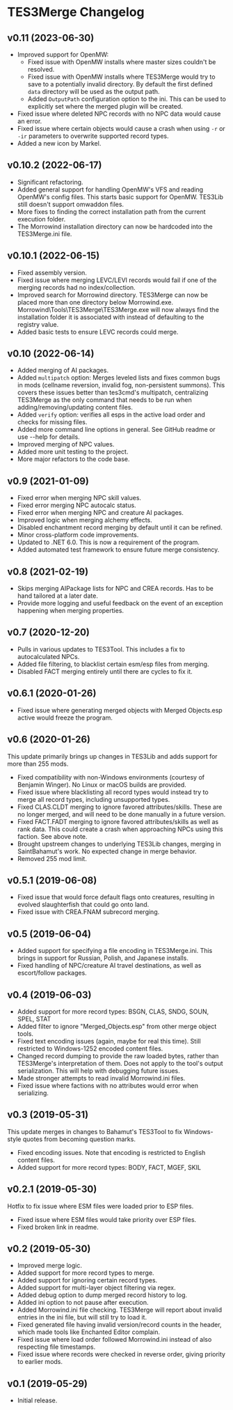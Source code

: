 # TES3Merge Changelog
## v0.11 (2023-06-30)

* Improved support for OpenMW:
	* Fixed issue with OpenMW installs where master sizes couldn't be resolved.
	* Fixed issue with OpenMW installs where TES3Merge would try to save to a potentially invalid directory. By default the first defined `data` directory will be used as the output path.
	* Added `OutputPath` configuration option to the ini. This can be used to explicitly set where the merged plugin will be created.
* Fixed issue where deleted NPC records with no NPC data would cause an error.
* Fixed issue where certain objects would cause a crash when using `-r` or `-ir` parameters to overwrite supported record types.
* Added a new icon by Markel.

## v0.10.2 (2022-06-17)

* Significant refactoring.
* Added general support for handling OpenMW's VFS and reading OpenMW's config files. This starts basic support for OpenMW. TES3Lib still doesn't support omwaddon files.
* More fixes to finding the correct installation path from the current execution folder.
* The Morrowind installation directory can now be hardcoded into the TES3Merge.ini file.

## v0.10.1 (2022-06-15)

* Fixed assembly version.
* Fixed issue where merging LEVC/LEVI records would fail if one of the merging records had no index/collection.
* Improved search for Morrowind directory. TES3Merge can now be placed more than one directory below Morrowind.exe. Morrowind\Tools\TES3Merge\TES3Merge.exe will now always find the installation folder it is associated with instead of defaulting to the registry value.
* Added basic tests to ensure LEVC records could merge.

## v0.10 (2022-06-14)

* Added merging of AI packages.
* Added `multipatch` option: Merges leveled lists and fixes common bugs in mods (cellname reversion, invalid fog, non-persistent summons). This covers these issues better than tes3cmd's multipatch, centralizing TES3Merge as the only command that needs to be run when adding/removing/updating content files.
* Added `verify` option: verifies all esps in the active load order and checks for missing files.
* Added more command line options in general. See GitHub readme or use --help for details.
* Improved merging of NPC values.
* Added more unit testing to the project.
* More major refactors to the code base.

## v0.9 (2021-01-09)

* Fixed error when merging NPC skill values.
* Fixed error merging NPC autocalc status.
* Fixed error when merging NPC and creature AI packages.
* Improved logic when merging alchemy effects.
* Disabled enchantment record merging by default until it can be refined.
* Minor cross-platform code improvements.
* Updated to .NET 6.0. This is now a requirement of the program.
* Added automated test framework to ensure future merge consistency.

## v0.8 (2021-02-19)

* Skips merging AIPackage lists for NPC and CREA records. Has to be hand tailored at a later date.
* Provide more logging and useful feedback on the event of an exception happening when merging properties.

## v0.7 (2020-12-20)

* Pulls in various updates to TES3Tool. This includes a fix to autocalculated NPCs.
* Added file filtering, to blacklist certain esm/esp files from merging.
* Disabled FACT merging entirely until there are cycles to fix it.

## v0.6.1 (2020-01-26)

* Fixed issue where generating merged objects with Merged Objects.esp active would freeze the program.

## v0.6 (2020-01-26)

This update primarily brings up changes in TES3Lib and adds support for more than 255 mods.

* Fixed compatibility with non-Windows environments (courtesy of Benjamin Winger). No Linux or macOS builds are provided.
* Fixed issue where blacklisting all record types would instead try to merge all record types, including unsupported types.
* Fixed CLAS.CLDT merging to ignore favored attributes/skills. These are no longer merged, and will need to be done manually in a future version.
* Fixed FACT.FADT merging to ignore favored attributes/skills as well as rank data. This could create a crash when approaching NPCs using this faction. See above note.
* Brought upstreem changes to underlying TES3Lib changes, merging in SaintBahamut's work. No expected change in merge behavior.
* Removed 255 mod limit.

## v0.5.1 (2019-06-08)

* Fixed issue that would force default flags onto creatures, resulting in evolved slaughterfish that could go onto land.
* Fixed issue with CREA.FNAM subrecord merging.

## v0.5 (2019-06-04)

* Added support for specifying a file encoding in TES3Merge.ini. This brings in support for Russian, Polish, and Japanese installs.
* Fixed handling of NPC/creature AI travel destinations, as well as escort/follow packages.

## v0.4 (2019-06-03)

* Added support for more record types: BSGN, CLAS, SNDG, SOUN, SPEL, STAT
* Added filter to ignore "Merged_Objects.esp" from other merge object tools.
* Fixed text encoding issues (again, maybe for real this time). Still restricted to Windows-1252 encoded content files.
* Changed record dumping to provide the raw loaded bytes, rather than TES3Merge's interpretation of them. Does not apply to the tool's output serialization. This will help with debugging future issues.
* Made stronger attempts to read invalid Morrowind.ini files.
* Fixed issue where factions with no attributes would error when serializing.

## v0.3 (2019-05-31)

This update merges in changes to Bahamut's TES3Tool to fix Windows-style quotes from becoming question marks.

* Fixed encoding issues. Note that encoding is restricted to English content files.
* Added support for more record types: BODY, FACT, MGEF, SKIL

## v0.2.1 (2019-05-30)

Hotfix to fix issue where ESM files were loaded prior to ESP files.

* Fixed issue where ESM files would take priority over ESP files.
* Fixed broken link in readme.

## v0.2 (2019-05-30)

* Improved merge logic.
* Added support for more record types to merge.
* Added support for ignoring certain record types.
* Added support for multi-layer object filtering via regex.
* Added debug option to dump merged record history to log.
* Added ini option to not pause after execution.
* Added Morrowind.ini file checking. TES3Merge will report about invalid entries in the ini file, but will still try to load it.
* Fixed generated file having invalid version/record counts in the header, which made tools like Enchanted Editor complain.
* Fixed issue where load order followed Morrowind.ini instead of also respecting file timestamps.
* Fixed issue where records were checked in reverse order, giving priority to earlier mods.

## v0.1 (2019-05-29)

* Initial release.
